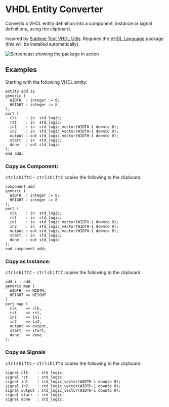 # VHDL Entity Converter

Converts a VHDL entity definition into a component, instance or signal definitions, using the clipboard.

Inspired by [Sublime Text VHDL Utils](https://github.com/korvus81/sublimetext-vhdl-utils). Requires the [VHDL Language](https://atom.io/packages/language-vhdl) package (this will be installed automatically).

![Screencast showing the package in action](https://github.com/sneakypete81/atom-vhdl-entity-converter/raw/master/demo.gif)

## Examples
Starting with the following VHDL entity:
```
entity add is
generic (
  WIDTH  : integer := 8;
  HEIGHT : integer := 8
);
port (
  clk    : in  std_logic;
  rst    : in  std_logic;
  in1    : in  std_logic_vector(WIDTH-1 downto 0);
  in2    : in  std_logic_vector(WIDTH-1 downto 0);
  output : out std_logic_vector(WIDTH-1 downto 0);
  start  : in  std_logic;
  done   : out std_logic
);
end add;
```

### Copy as Component:
<kbd>ctrl</kbd><kbd>shift</kbd><kbd>C</kbd> - <kbd>ctrl</kbd><kbd>shift</kbd><kbd>C</kbd> copies the following to the clipboard:
```
component add
generic (
  WIDTH  : integer := 8;
  HEIGHT : integer := 8
);
port (
  clk    : in  std_logic;
  rst    : in  std_logic;
  in1    : in  std_logic_vector(WIDTH-1 downto 0);
  in2    : in  std_logic_vector(WIDTH-1 downto 0);
  output : out std_logic_vector(WIDTH-1 downto 0);
  start  : in  std_logic;
  done   : out std_logic
);
end component add;
```

### Copy as Instance:
<kbd>ctrl</kbd><kbd>shift</kbd><kbd>C</kbd> - <kbd>ctrl</kbd><kbd>shift</kbd><kbd>I</kbd> copies the following to the clipboard:
```
add_i : add
generic map (
  WIDTH  => WIDTH,
  HEIGHT => HEIGHT
)
port map (
  clk    => clk,
  rst    => rst,
  in1    => in1,
  in2    => in2,
  output => output,
  start  => start,
  done   => done
);
```

### Copy as Signals
<kbd>ctrl</kbd><kbd>shift</kbd><kbd>C</kbd> - <kbd>ctrl</kbd><kbd>shift</kbd><kbd>S</kbd> copies the following to the clipboard:
```
signal clk    : std_logic;
signal rst    : std_logic;
signal in1    : std_logic_vector(WIDTH-1 downto 0);
signal in2    : std_logic_vector(WIDTH-1 downto 0);
signal output : std_logic_vector(WIDTH-1 downto 0);
signal start  : std_logic;
signal done   : std_logic;
```

